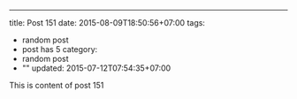 ---
title: Post 151
date: 2015-08-09T18:50:56+07:00
tags:
  - random post
  - post has 5
category:
  - random post
  - ""
updated: 2015-07-12T07:54:35+07:00

This is content of post 151